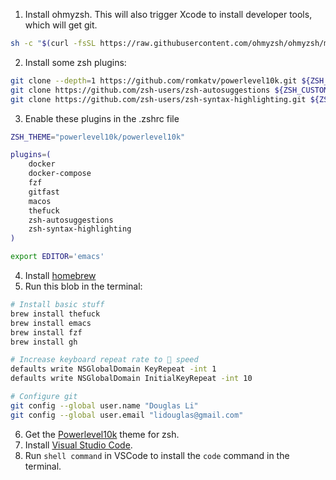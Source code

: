 1. Install ohmyzsh. This will also trigger Xcode to install developer tools, which will get git.

```sh
sh -c "$(curl -fsSL https://raw.githubusercontent.com/ohmyzsh/ohmyzsh/master/tools/install.sh)"
```

2. Install some zsh plugins:

```sh
git clone --depth=1 https://github.com/romkatv/powerlevel10k.git ${ZSH_CUSTOM:-$HOME/.oh-my-zsh/custom}/themes/powerlevel10k
git clone https://github.com/zsh-users/zsh-autosuggestions ${ZSH_CUSTOM:-~/.oh-my-zsh/custom}/plugins/zsh-autosuggestions
git clone https://github.com/zsh-users/zsh-syntax-highlighting.git ${ZSH_CUSTOM:-~/.oh-my-zsh/custom}/plugins/zsh-syntax-highlighting
```

3. Enable these plugins in the .zshrc file

```sh
ZSH_THEME="powerlevel10k/powerlevel10k"

plugins=(
    docker
    docker-compose
    fzf
    gitfast
    macos
    thefuck
    zsh-autosuggestions
    zsh-syntax-highlighting
)

export EDITOR='emacs'
```

4. Install [homebrew](https://brew.sh/)
5. Run this blob in the terminal:

```sh
# Install basic stuff
brew install thefuck
brew install emacs
brew install fzf
brew install gh

# Increase keyboard repeat rate to 🚀 speed
defaults write NSGlobalDomain KeyRepeat -int 1
defaults write NSGlobalDomain InitialKeyRepeat -int 10

# Configure git
git config --global user.name "Douglas Li"
git config --global user.email "lidouglas@gmail.com"
```

6. Get the [Powerlevel10k](https://github.com/romkatv/powerlevel10k) theme for zsh.
7. Install [Visual Studio Code](https://code.visualstudio.com/download).
8. Run `shell command` in VSCode to install the `code` command in the terminal.
